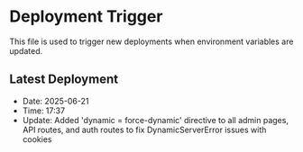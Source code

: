 # Deployment Trigger

This file is used to trigger new deployments when environment variables are updated.

## Latest Deployment
- Date: 2025-06-21
- Time: 17:37
- Update: Added 'dynamic = force-dynamic' directive to all admin pages, API routes, and auth routes to fix DynamicServerError issues with cookies
